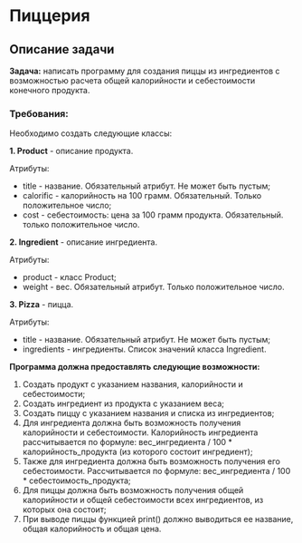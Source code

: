 # Пиццерия
## Описание задачи
__Задача:__ написать программу для создания пиццы из ингредиентов с возможностью расчета общей калорийности и себестоимости конечного продукта.
### Требования:
Необходимо создать следующие классы:

__1. Product__ - описание продукта.

Атрибуты:
  * title - название. Обязательный атрибут. Не может быть пустым;
  * calorific - калорийность на 100 грамм. Обязательный. Только положительное число;
  * cost - себестоимость: цена за 100 грамм продукта. Обязательный. только положительное число.

__2. Ingredient__ - описание ингредиента. 

Атрибуты:
  * product - класс Product;
  * weight - вес. Обязательный атрибут. Только положительное число.

__3. Pizza__ - пицца.

Атрибуты:
  * title - название. Обязательный атрибут. Не может быть пустым;
  * ingredients - ингредиенты. Список значений класса Ingredient.

__Программа должна предоставлять следующие возможности:__
1. Создать продукт с указанием названия, калорийности и себестоимости;
2. Создать ингредиент из продукта с указанием веса;
3. Создать пиццу с указанием названия и списка из ингредиентов;
4. Для ингредиента должна быть возможность получения калорийности и себестоимости. Калорийность ингредиента рассчитывается по формуле: вес_ингредиента / 100 * калорийность_продукта (из которого состоит ингредиент);
5. Также для ингредиента должна быть возможность получения его себестоимости. Рассчитывается по формуле: вес_ингредиента / 100 * себестоимость_продукта;
6. Для пиццы должна быть возможность получения общей калорийности и общей себестоимости всех ингредиентов, из которых она состоит;
7. При выводе пиццы функцией print() должно выводиться ее название, общая калорийность и общая цена. 
